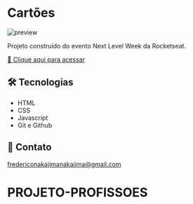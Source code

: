 # Cartões

![preview](./.github/preview.png)



Projeto construído do evento Next Level Week da Rocketseat.

[🔗 Clique aqui para acessar](https://frederico-nakajima.github.io/projeto_pesquisa)


## 🛠 Tecnologias

- HTML
- CSS
- Javascript
- Git e Github

## 💛 Contato

fredericonakajimanakajima@gmail.com
# PROJETO-PROFISSOES
